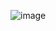 ![image](https://user-images.githubusercontent.com/75282888/126862116-6b47afae-0ed0-465f-8f81-0da813a22e07.png)
